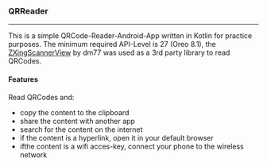 ### QRReader
---
This is a simple QRCode-Reader-Android-App written in Kotlin for practice purposes. The minimum required API-Level is 27 (Oreo 8.1), the [ZXingScannerView](https://github.com/dm77/barcodescanner) by dm77 was used as a 3rd party library to read QRCodes.

#### Features
Read QRCodes and:
  - copy the content to the clipboard
  - share the content with another app
  - search for the content on the internet
  - if the content is a hyperlink, open it in your default browser
  - ifthe content is a wifi acces-key, connect your phone to the wireless network